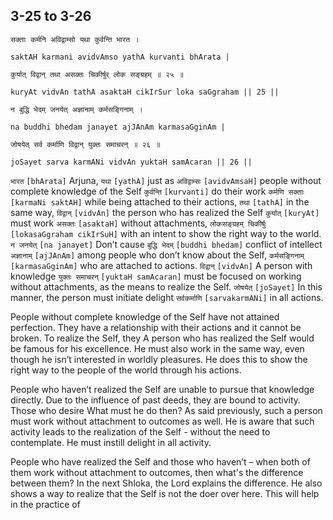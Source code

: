 ## 3-25 to 3-26


```shloka-sa
सक्ताः कर्मनि अविद्वाम्सो यथा कुर्वन्ति भारत ।
```
```shloka-sa-hk
saktAH karmani avidvAmso yathA kurvanti bhArata |
```
```shloka-sa
कुर्यात् विद्वान् तथा असक्तः चिकीर्षुर् लोक सङ्ग्रहम् ॥ २५ ॥
```
```shloka-sa-hk
kuryAt vidvAn tathA asaktaH cikIrSur loka saGgraham || 25 ||
```

```shloka-sa
न बुद्धि भेदम् जनयेत् अज्ञानाम् कर्मसङ्गिनाम् ।
```
```shloka-sa-hk
na buddhi bhedam janayet ajJAnAm karmasaGginAm |
```
```shloka-sa
जोषयेत् सर्व कर्माणि विद्वान् युक्तः समाचरन् ॥ २६ ॥
```
```shloka-sa-hk
joSayet sarva karmANi vidvAn yuktaH samAcaran || 26 ||
```

`भारत` `[bhArata]` Arjuna, `यथा` `[yathA]` just as `अविद्वाम्सः` `[avidvAmsaH]` people without complete knowledge of the Self `कुर्वन्ति` `[kurvanti]` do their work `कर्मणि सक्ताः` `[karmaNi saktAH]` while being attached to their actions, `तथा` `[tathA]` in the same way, `विद्वान्` `[vidvAn]` the person who has realized the Self `कुर्यात्` `[kuryAt]` must work `असक्तः` `[asaktaH]` without attachments, `लोकसङ्ग्रहम् चिकीर्षुः` `[lokasaGgraham cikIrSuH]` with an intent to show the right way to the world.
`न जनयेत्` `[na janayet]` Don’t cause `बुद्धि भेदम्` `[buddhi bhedam]` conflict of intellect `अज्ञानाम्` `[ajJAnAm]` among people who don’t know about the Self, `कर्मसङ्गिनाम्` `[karmasaGginAm]` who are attached to actions. `विद्वान्` `[vidvAn]` A person with knowledge `युक्तः समाचरन्` `[yuktaH samAcaran]` must be focused on working without attachments, as the means to realize the Self. `जोषयेत्` `[joSayet]` In this manner, the person must initiate delight `सर्वकर्माणि` `[sarvakarmANi]` in all actions.

People without complete knowledge of the Self have not attained perfection. They have a relationship with their actions and it cannot be broken. To realize the Self, they 
A person who has realized the Self would be famous for his excellence. He must also work in the same way, even though he isn’t interested in worldly pleasures. He does this to show the right way to the people of the world through his actions.



People who haven’t realized the Self are unable to pursue that knowledge directly. Due to the influence of past deeds, they are bound to activity. Those who desire 
What must he do then? As said previously, such a person must work without attachment to outcomes as well. He is aware that such activity leads to the realization of the Self - without the need to contemplate. He must instill delight in all activity. 



People who have realized the Self and those who haven’t – when both of them work without attachment to outcomes, then what's the difference between them? In the next Shloka, the Lord explains the difference. He also shows a way to realize that the Self is not the doer over here. This will help in the practice of 

